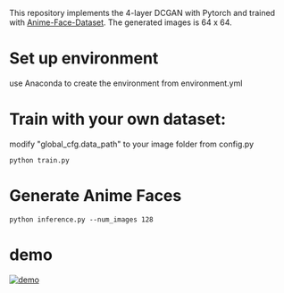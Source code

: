 This repository implements the 4-layer DCGAN with Pytorch and trained with [Anime-Face-Dataset](https://github.com/bchao1/Anime-Face-Dataset).
The generated images is 64 x 64.

# Set up environment
use Anaconda to create the environment from environment.yml

# Train with your own dataset:
modify "global_cfg.data_path" to your image folder from config.py
```
python train.py
```
# Generate Anime Faces
```
python inference.py --num_images 128
```
# demo
<a href="https://github.com/MingyuLi19910814/DCGAN-Anime-Face-Generator-Pytorch/tree/master/demo.gif"><img src="https://github.com/MingyuLi19910814/DCGAN-Anime-Face-Generator-Pytorch/tree/master/demo.gif" title="demo"/></a>
